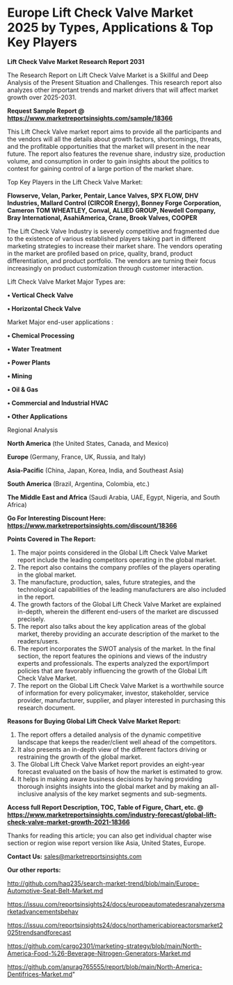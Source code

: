 # Europe Lift Check Valve Market 2025 by Types, Applications & Top Key Players

<strong>Lift Check Valve Market Research Report 2031</strong>

The Research Report on Lift Check Valve Market is a Skillful and Deep Analysis of the Present Situation and Challenges. This research report also analyzes other important trends and market drivers that will affect market growth over 2025-2031.

<strong>Request Sample Report @ <a href=https://www.marketreportsinsights.com/sample/18366>https://www.marketreportsinsights.com/sample/18366</a></strong>

This Lift Check Valve market report aims to provide all the participants and the vendors will all the details about growth factors, shortcomings, threats, and the profitable opportunities that the market will present in the near future. The report also features the revenue share, industry size, production volume, and consumption in order to gain insights about the politics to contest for gaining control of a large portion of the market share.

Top Key Players in the Lift Check Valve Market:

<strong>Flowserve, Velan, Parker, Pentair, Lance Valves, SPX FLOW, DHV Industries, Mallard Control (CIRCOR Energy), Bonney Forge Corporation, Cameron TOM WHEATLEY, Conval, ALLIED GROUP, Newdell Company, Bray International, AsahiAmerica, Crane, Brook Valves, COOPER</strong>

The Lift Check Valve Industry is severely competitive and fragmented due to the existence of various established players taking part in different marketing strategies to increase their market share. The vendors operating in the market are profiled based on price, quality, brand, product differentiation, and product portfolio. The vendors are turning their focus increasingly on product customization through customer interaction.

Lift Check Valve Market Major Types are:

<strong>• Vertical Check Valve

• Horizontal Check Valve</strong>

Market Major end-user applications :

<strong>• Chemical Processing

• Water Treatment

• Power Plants

• Mining

• Oil & Gas

• Commercial and Industrial HVAC

• Other Applications</strong>

Regional Analysis

</u><strong><b>North America</b></strong> (the United States, Canada, and Mexico)

<strong><b>Europe </b></strong>(Germany, France, UK, Russia, and Italy)

<strong><b>Asia-Pacific</b></strong> (China, Japan, Korea, India, and Southeast Asia)

<strong><b>South America</b></strong> (Brazil, Argentina, Colombia, etc.)

<strong><b>The Middle East and Africa</b></strong> (Saudi Arabia, UAE, Egypt, Nigeria, and South Africa)

<strong>Go For Interesting Discount Here: <a href=https://www.marketreportsinsights.com/discount/18366>https://www.marketreportsinsights.com/discount/18366</a></strong>

<strong>Points Covered in The Report:</strong>
<ol>
  <li>The major points considered in the Global Lift Check Valve Market report include the leading competitors operating in the global market.</li>
  <li>The report also contains the company profiles of the players operating in the global market.</li>
  <li>The manufacture, production, sales, future strategies, and the technological capabilities of the leading manufacturers are also included in the report.</li>
  <li>The growth factors of the Global Lift Check Valve Market are explained in-depth, wherein the different end-users of the market are discussed precisely.</li>
  <li>The report also talks about the key application areas of the global market, thereby providing an accurate description of the market to the readers/users.</li>
  <li>The report incorporates the SWOT analysis of the market. In the final section, the report features the opinions and views of the industry experts and professionals. The experts analyzed the export/import policies that are favorably influencing the growth of the Global Lift Check Valve Market.</li>
  <li>The report on the Global Lift Check Valve Market is a worthwhile source of information for every policymaker, investor, stakeholder, service provider, manufacturer, supplier, and player interested in purchasing this research document.</li>
</ol>
<strong>Reasons for Buying Global Lift Check Valve Market Report:</strong>

<ol>
  <li>The report offers a detailed analysis of the dynamic competitive landscape that keeps the reader/client well ahead of the competitors.</li>
  <li>It also presents an in-depth view of the different factors driving or restraining the growth of the global market.</li>
  <li>The Global Lift Check Valve Market report provides an eight-year forecast evaluated on the basis of how the market is estimated to grow.</li>
  <li>It helps in making aware business decisions by having providing thorough insights insights into the global market and by making an all-inclusive analysis of the key market segments and sub-segments.</li>
</ol>
<strong>Access full Report Description, TOC, Table of Figure, Chart, etc. @ <a href=https://www.marketreportsinsights.com/industry-forecast/global-lift-check-valve-market-growth-2021-18366>https://www.marketreportsinsights.com/industry-forecast/global-lift-check-valve-market-growth-2021-18366</a></strong>


Thanks for reading this article; you can also get individual chapter wise section or region wise report version like Asia, United States, Europe.

<strong>Contact Us:</strong>
sales@marketreportsinsights.com

<strong>Our other reports:</strong>

<a href=http://github.com/haq235/search-market-trend/blob/main/Europe-Automotive-Seat-Belt-Market.md>http://github.com/haq235/search-market-trend/blob/main/Europe-Automotive-Seat-Belt-Market.md</a>

<a href=https://issuu.com/reportsinsights24/docs/europeautomatedesranalyzersmarketadvancementsbehav>https://issuu.com/reportsinsights24/docs/europeautomatedesranalyzersmarketadvancementsbehav</a>

<a href=https://issuu.com/reportsinsights24/docs/northamericabioreactorsmarket2025trendsandforecast>https://issuu.com/reportsinsights24/docs/northamericabioreactorsmarket2025trendsandforecast</a>

<a href=https://github.com/cargo2301/marketing-strategy/blob/main/North-America-Food-%26-Beverage-Nitrogen-Generators-Market.md>https://github.com/cargo2301/marketing-strategy/blob/main/North-America-Food-%26-Beverage-Nitrogen-Generators-Market.md</a>

<a href=https://github.com/anurag765555/report/blob/main/North-America-Dentifrices-Market.md>https://github.com/anurag765555/report/blob/main/North-America-Dentifrices-Market.md</a>"
